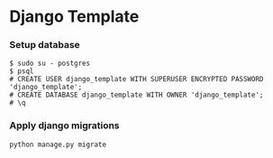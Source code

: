 # Django Template

### Setup database
```
$ sudo su - postgres
$ psql
# CREATE USER django_template WITH SUPERUSER ENCRYPTED PASSWORD 'django_template';
# CREATE DATABASE django_template WITH OWNER 'django_template';
# \q
```

### Apply django migrations
```
python manage.py migrate
```